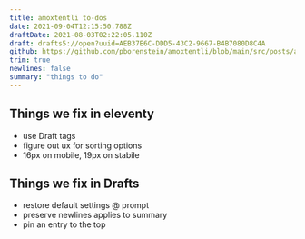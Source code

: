 ```yaml
---
title: amoxtentli to-dos
date: 2021-09-04T12:15:50.788Z
draftDate: 2021-08-03T02:22:05.110Z
draft: drafts5://open?uuid=AEB37E6C-DDD5-43C2-9667-B4B7080D8C4A
github: https://github.com/pborenstein/amoxtentli/blob/main/src/posts/aeb37e6c-ddd5-43c2-9667-b4b7080d8c4a.md
trim: true
newlines: false
summary: "things to do"
---
```



## Things we fix in eleventy

- use Draft tags
- figure out ux for sorting options
- 16px on mobile, 19px on stabile

## Things we fix in Drafts

- restore default settings @ prompt
- preserve newlines applies to summary
- pin an entry to the top
